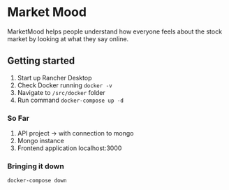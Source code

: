 # Market Mood

MarketMood helps people understand how everyone feels about the stock market by looking at what they say online.

## Getting started

1. Start up Rancher Desktop
2. Check Docker running `docker -v`
3. Navigate to `/src/docker` folder
4. Run command `docker-compose up -d`

### So Far

1. API project -> with connection to mongo
2. Mongo instance
3. Frontend application localhost:3000

### Bringing it down

`docker-compose down`
